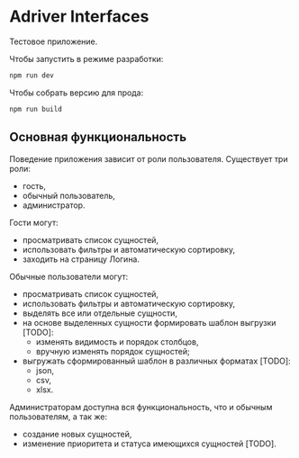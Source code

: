 # Adriver Interfaces

Тестовое приложение.

Чтобы запустить в режиме разработки:

```bash
npm run dev
```

Чтобы собрать версию для прода:

```bash
npm run build
```

## Основная функциональность

Поведение приложения зависит от роли пользователя. Существует три роли:

- гость,
- обычный пользователь,
- администратор.

Гости могут:

- просматривать список сущностей,
- использовать фильтры и автоматическую сортировку,
- заходить на страницу Логина.

Обычные пользователи могут:

- просматривать список сущностей,
- использовать фильтры и автоматическую сортировку,
- выделять все или отдельные сущности,
- на основе выделенных сущности формировать шаблон выгрузки [TODO]:
  - изменять видимость и порядок столбцов,
  - вручную изменять порядок сущностей;
- выгружать сформированный шаблон в различных форматах [TODO]:
  - json,
  - csv,
  - xlsx.

Администраторам доступна вся функциональность, что и обычным пользователям, а так же:

- создание новых сущностей,
- изменение приоритета и статуса имеющихся сущностей [TODO].
